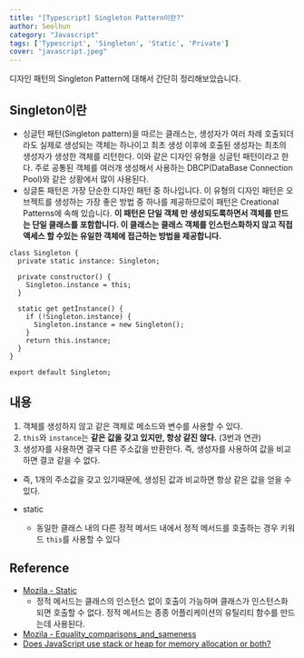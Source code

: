```yaml
---
title: "[Typescript] Singleton Pattern이란?"
author: Seolhun
category: "Javascript"
tags: ['Typescript', 'Singleton', 'Static', 'Private']
cover: "javascript.jpeg"
---
```


디자인 패턴의 Singleton Pattern에 대해서 간단히 정리해보았습니다.

## Singleton이란
- 싱글턴 패턴(Singleton pattern)을 따르는 클래스는, 생성자가 여러 차례 호출되더라도 실제로 생성되는 객체는 하나이고 최초 생성 이후에 호출된 생성자는 최초의 생성자가 생성한 객체를 리턴한다. 이와 같은 디자인 유형을 싱글턴 패턴이라고 한다. 주로 공통된 객체를 여러개 생성해서 사용하는 DBCP(DataBase Connection Pool)와 같은 상황에서 많이 사용된다.
- 싱글톤 패턴은 가장 단순한 디자인 패턴 중 하나입니다. 이 유형의 디자인 패턴은 오브젝트를 생성하는 가장 좋은 방법 중 하나를 제공하므로이 패턴은 Creational Patterns에 속해 있습니다. **이 패턴은 단일 객체 만 생성되도록하면서 객체를 만드는 단일 클래스를 포함합니다. 이 클래스는 클래스 객체를 인스턴스화하지 않고 직접 액세스 할 수있는 유일한 객체에 접근하는 방법을 제공합니다.**

```tsx
class Singleton {
  private static instance: Singleton;

  private constructor() {
    Singleton.instance = this;
  }

  static get getInstance() {
    if (!Singleton.instance) {
      Singleton.instance = new Singleton();
    }
    return this.instance;
  }
}

export default Singleton;
```

## 내용
1. 객체를 생성하지 않고 같은 객체로 메소드와 변수를 사용할 수 있다.
2. `this`와 `instance`는 **같은 값을 갖고 있지만, 항상 같진 않다.** (3번과 연관)
3. 생성자를 사용하면 결국 다른 주소값을 반환한다. 즉, 생성자를 사용하여 값을 비교하면 결코 같을 수 없다.
  - 즉, 1개의 주소값을 갖고 있기때문에, 생성된 값과 비교하면 항상 같은 값을 얻을 수 있다.

- static
  - 동일한 클래스 내의 다른 정적 메서드 내에서 정적 메서드를 호출하는 경우 키워드 `this`를 사용할 수 있다

## Reference
- [Mozila - Static](https://developer.mozilla.org/ko/docs/Web/JavaScript/Reference/Classes/static)
  - 정적 메서드는 클래스의 인스턴스 없이 호출이 가능하며 클래스가 인스턴스화되면 호출할 수 없다. 정적 메서드는 종종 어플리케이션의 유틸리티 함수를 만드는데 사용된다.
- [Mozila - Equality_comparisons_and_sameness](https://developer.mozilla.org/ko/docs/Web/JavaScript/Equality_comparisons_and_sameness)
- [Does JavaScript use stack or heap for memory allocation or both?](https://hashnode.com/post/does-javascript-use-stack-or-heap-for-memory-allocation-or-both-cj5jl90xl01nh1twuv8ug0bjk)
